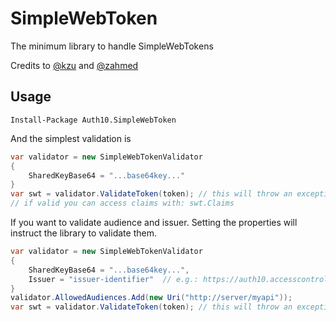 SimpleWebToken
==============

The minimum library to handle SimpleWebTokens

Credits to [@kzu](http://netfx.codeplex.com/) and [@zahmed](http://zamd.net/2011/02/08/using-simple-web-token-swt-with-wif/)

## Usage

```
Install-Package Auth10.SimpleWebToken
```

And the simplest validation is

```cs
var validator = new SimpleWebTokenValidator 
{
	SharedKeyBase64 = "...base64key..."	
}
var swt = validator.ValidateToken(token); // this will throw an exception if the token is invalid
// if valid you can access claims with: swt.Claims
```

If you want to validate audience and issuer. Setting the properties will instruct the library to validate them.

```cs
var validator = new SimpleWebTokenValidator 
{
	SharedKeyBase64 = "...base64key...",
	Issuer = "issuer-identifier"  // e.g.: https://auth10.accesscontrol.windows.net	
}
validator.AllowedAudiences.Add(new Uri("http://server/myapi"));
var swt = validator.ValidateToken(token); // this will throw an exception if the token is invalid
```


